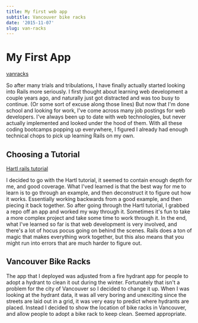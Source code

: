 ```yaml
---
title: My first web app
subtitle: Vancouver bike racks
date: '2015-11-07'
slug: van-racks
---
```

# My First App

[vanracks][2]

So after many trials and tribulations, I have finally actually started looking
into Rails more seriously. I first thought about learning web development a
couple years ago, and naturally just got distracted and was too busy to
continue. (Or some sort of excuse along those lines) But now that I'm done
school and looking for work, I've come across many job postings for web
developers. I've always been up to date with web technologies, but never
actually implemented and looked under the hood of them. With all these coding
bootcamps popping up everywhere, I figured I already had enough technical
chops to pick up learning Rails on my own.

## Choosing a Tutorial

[Hartl rails tutorial][3]

I decided to go with the Hartl tutorial, it seemed to contain enough depth for
me, and good coverage. What I'ved learned is that the best way for me to learn
is to go through an example, and then deconstruct it to figure out how it
works. Essentially working backwards from a good example, and then piecing it
back together. So after going through the Hartl tutorial, I grabbed a repo off
an app and worked my way through it. Sometimes it's fun to take a more complex
project and take some time to work through it. In the end, what I've learned
so far is that web development is very involved, and there's a lot of hocus
pocus going on behind the scenes. Rails does a ton of magic that makes
everything work together, but this also means that you might run into errors
that are much harder to figure out.

## Vancouver Bike Racks

The app that I deployed was adjusted from a fire hydrant app for people to
adopt a hydrant to clean it out during the winter. Fortunately that isn't a
problem for the city of Vancouver so I decided to change it up. When I was
looking at the hydrant data, it was all very boring and unexciting since the
streets are laid out in a grid, it was very easy to predict where hydrants are
placed. Instead I decided to show the location of bike racks in Vancouver, and
allow people to adopt a bike rack to keep clean. Seemed appropriate.

[2]: http://vanracks.herokuapp.com

[3]: https://www.railstutorial.org